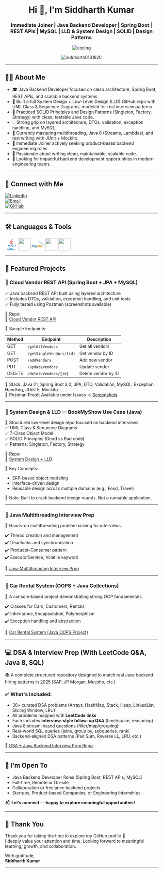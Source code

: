 <h1 align="center">Hi 👋, I'm Siddharth Kumar</h1>  
<h3 align="center">Immediate Joiner | Java Backend Developer | Spring Boot | REST APIs | MySQL | LLD & System Design | SOLID | Design Patterns</h3>

<p align="center">
  <img src="https://user-images.githubusercontent.com/55389276/140866485-8fb1c876-9a8f-4d6a-98dc-08c4981eaf70.gif" alt="coding" width="400"/>
</p>

<p align="center">
  <img src="https://komarev.com/ghpvc/?username=siddharth0161820&label=Profile%20views&color=0e75b6&style=flat" alt="siddharth0161820" />
</p>

---

## 👨‍💻 About Me

- 🎓 Java Backend Developer focused on clean architecture, Spring Boot, REST APIs, and scalable backend systems.  
- 🧠 Built a full System Design + Low-Level Design (LLD) GitHub repo with UML Class & Sequence Diagrams, modeled for real interview patterns.  
- 🧩 Practiced SOLID Principles and Design Patterns (Singleton, Factory, Strategy) with clean, testable Java code.  
- 💡 Strong grip on layered architecture, DTOs, validation, exception handling, and MySQL.  
- 🧪 Currently mastering multithreading, Java 8 (Streams, Lambdas), and test writing with JUnit + Mockito.  
- 💼 Immediate Joiner actively seeking product-based backend engineering roles.  
- 🔄 Passionate about writing clean, maintainable, scalable code.  
- 🎯 Looking for impactful backend development opportunities in modern engineering teams.

---

## 🔗 Connect with Me

[![LinkedIn](https://img.shields.io/badge/LinkedIn-blue?style=for-the-badge&logo=linkedin)](https://www.linkedin.com/in/siddharthkumar16/)  
[![Email](https://img.shields.io/badge/Email-grey?style=for-the-badge&logo=gmail)](mailto:siddharth0161820@gmail.com)  
[![GitHub](https://img.shields.io/badge/GitHub-black?style=for-the-badge&logo=github)](https://github.com/siddharth0161820)

---

## 🛠️ Languages & Tools

<p align="left">
  <img src="https://raw.githubusercontent.com/devicons/devicon/master/icons/java/java-original.svg" width="40" height="40"/>
  <img src="https://www.vectorlogo.zone/logos/springio/springio-icon.svg" width="40" height="40"/>
  <img src="https://raw.githubusercontent.com/devicons/devicon/master/icons/mysql/mysql-original-wordmark.svg" width="40" height="40"/>
  <img src="https://www.vectorlogo.zone/logos/getpostman/getpostman-icon.svg" width="40" height="40"/>
  <img src="https://www.vectorlogo.zone/logos/git-scm/git-scm-icon.svg" width="40" height="40"/>
</p>

---

## 📂 Featured Projects

### 🔹 Cloud Vendor REST API (Spring Boot + JPA + MySQL)

✅ Java backend REST API built using layered architecture  
✅ Includes DTOs, validation, exception handling, and unit tests  
✅ Fully tested using Postman (screenshots available)

📁 Repo:  
🔗 [Cloud Vendor REST API](https://github.com/siddharth0161820/cloud-vendor-rest-api)

📮 Sample Endpoints:

| Method | Endpoint                  | Description               |
|--------|---------------------------|---------------------------|
| GET    | `/getAllVendors`          | Get all vendors           |
| GET    | `/getSingleVendors/{id}`  | Get vendor by ID          |
| POST   | `/addVendors`             | Add new vendor            |
| PUT    | `/updateVendors`          | Update vendor             |
| DELETE | `/deleteVendors/{id}`     | Delete vendor by ID       |

🧪 Stack: Java 21, Spring Boot 3.2, JPA, DTO, Validation, MySQL, Exception Handling, JUnit 5, Mockito  
📸 Postman Proof: Available under Issues → [Screenshots](https://github.com/siddharth0161820/cloud-vendor-rest-api/issues/1)

---

### 🔹 System Design & LLD — BookMyShow Use Case (Java)

📘 Structured low-level design repo focused on backend interviews.  
✅ UML Class & Sequence Diagrams  
✅ 7-Class Object Model  
✅ SOLID Principles (Good vs Bad code)  
✅ Patterns: Singleton, Factory, Strategy

📁 Repo:  
🔗 [System Design + LLD](https://github.com/siddharth0161820/System_Design_LLD)

🧠 Key Concepts:
- SRP-based object modeling  
- Interface-driven design  
- Reusable design across multiple domains (e.g., Food, Travel)  

📌 Note: Built to crack backend design rounds. Not a runnable application.

---

### 🔹 Java Multithreading Interview Prep

🧠 Hands-on multithreading problem solving for interviews.

✔️ Thread creation and management  
✔️ Deadlocks and synchronization  
✔️ Producer-Consumer pattern  
✔️ ExecutorService, Volatile keyword  

🔗 [Java Multithreading Interview Prep](https://github.com/siddharth0161820/Java-Multithreading-Interview-Prep)

---

### 🔹 Car Rental System (OOPS + Java Collections)

🚗 A console-based project demonstrating strong OOP fundamentals.

✔️ Classes for Cars, Customers, Rentals  
✔️ Inheritance, Encapsulation, Polymorphism  
✔️ Exception handling and abstraction  

🔗 [Car Rental System (Java OOPS Project)](https://github.com/siddharth0161820/CAR-RENTAL-SYSTEM-PROJECT-USING-JAVA-OOPS-CONCEPT)

---

## 💻 DSA & Interview Prep (With LeetCode Q&A, Java 8, SQL)

📚 A complete structured repository designed to match real Java backend hiring patterns in 2025 (SAP, JP Morgan, Meesho, etc.)

### ✅ What's Included:
- 30+ curated DSA problems (Arrays, HashMap, Stack, Heap, LinkedList, Sliding Window, LRU)
- All problems mapped with **LeetCode links**
- Each includes **interview-style follow-up Q&A** (time/space, reasoning)
- Java 8 stream-based questions (filter/map/grouping)
- Real-world SQL queries (joins, group by, subqueries, rank)
- Backend-aligned DSA patterns (Pair Sum, Reverse LL, LRU, etc.)

🔗 [DSA + Java Backend Interview Prep Repo](https://github.com/siddharth0161820/java-dsa-backend-sql-practice)

---

## 💼 I’m Open To

- Java Backend Developer Roles (Spring Boot, REST APIs, MySQL)  
- Full-time, Remote or On-site  
- Collaboration or freelance backend projects  
- Startups, Product-based Companies, or Engineering Internships  

📬 **Let’s connect — happy to explore meaningful opportunities!**

---

## 🙏 Thank You

Thank you for taking the time to explore my GitHub profile 🙌  
I deeply value your attention and time. Looking forward to meaningful learning, growth, and collaboration.

With gratitude,  
**Siddharth Kumar**

---

